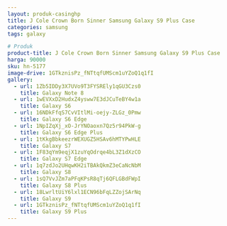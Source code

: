 ```yaml
---
layout: produk-casinghp
title: J Cole Crown Born Sinner Samsung Galaxy S9 Plus Case
categories: samsung
tags: galaxy

# Produk
product-title: J Cole Crown Born Sinner Samsung Galaxy S9 Plus Case
harga: 90000
sku: hn-5177
image-drive: 1GTkznisPz_fNTtqfUMScm1uYZoQ1q1fI
gallery:
  - url: 1Zb5IDDy3X7UVo9T3FYSREly1qGU3Czs0
    title: Galaxy Note 8
  - url: 1wEVXxD2HudxZ4ysww7E3dJCuTeBY4w1a
    title: Galaxy S6
  - url: 16NDkFfqS7CvVItlMi-oejy-ZLGz_0Pmw
    title: Galaxy S6 Edge
  - url: 1NpIZqXj_xO-JrYNOaoxn7Qz5r94PkW-g
    title: Galaxy S6 Edge Plus
  - url: 1tKkgBbkeezrWEXUGZ5HSAv6hMTYPwHLE
    title: Galaxy S7
  - url: 1F83qYm9eqjX1zuYqOdrqe4bL3Z1dXzCO
    title: Galaxy S7 Edge
  - url: 1q7zdJo2UHqwKH2iTBAkQkmZ3eCaNcNbM
    title: Galaxy S8
  - url: 1sQ7VvJZm7aPFqKPsR8qTj6QFLGBdFWpI
    title: Galaxy S8 Plus
  - url: 18LwrltUiY6lxl1ECN96bFqLZZojSArNq
    title: Galaxy S9
  - url: 1GTkznisPz_fNTtqfUMScm1uYZoQ1q1fI
    title: Galaxy S9 Plus
---
```

